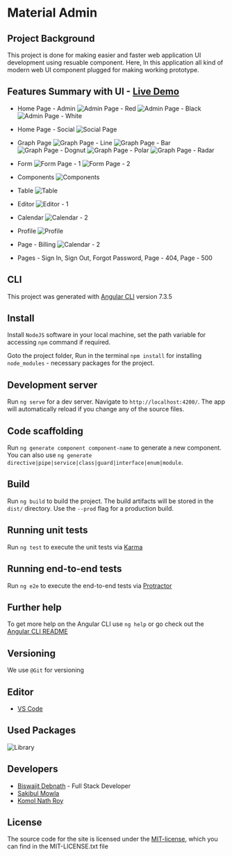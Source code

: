 # Material Admin
## Project Background

This project is done for making easier and faster web application UI development using resuable component. Here, In this application all kind of modern web UI component plugged for making working prototype.

## Features Summary with UI - [Live Demo](https://material-admin-y2022.glitch.me/#/social)

* Home Page - Admin
![Admin Page - Red](/demo-img/03-theme-admin-page-red-v2.png)
![Admin Page - Black](/demo-img/04-theme-admin-page-black-v2.png)
![Admin Page - White](/demo-img/02-theme-admin-page-white-v2.png)

* Home Page - Social
![Social Page](/demo-img/18-theme-social-v3.png)

* Graph Page
![Graph Page - Line](/demo-img/05-theme-graph-line-v2.png)
![Graph Page - Bar](/demo-img/14-theme-graph-bar-v2.png)
![Graph Page - Dognut](/demo-img/07-theme-graph-dognut-v2.png)
![Graph Page - Polar](/demo-img/08-theme-graph-polar-v2.png)
![Graph Page - Radar](/demo-img/06-theme-graph-radar-v2.png)

* Form
![Form Page - 1](/demo-img/10-theme-form-component-v2.png)
![Form Page - 2](/demo-img/11-theme-form-v2.png)

* Components
![Components](/demo-img/16-theme-components-card-v2.png)

* Table
![Table](/demo-img/17-theme-table-v2.png)

* Editor
![Editor - 1](/demo-img/12-theme-editor-v2.png)

* Calendar
![Calendar - 2](/demo-img/13-theme-calendar-v2.png)

* Profile
![Profile](/demo-img/14-theme-profile-v2.png)

* Page - Billing
![Calendar - 2](/demo-img/15-theme-billing.png)

* Pages - Sign In, Sign Out, Forgot Password, Page - 404, Page - 500 


## CLI

This project was generated with [Angular CLI](https://github.com/angular/angular-cli) version 7.3.5

## Install

Install `NodeJS` software in your local machine, set the path variable for accessing `npm` command if required.

Goto the project folder, Run in the terminal `npm install` for installing `node_modules` - necessary packages for the project.

## Development server

Run `ng serve` for a dev server. Navigate to `http://localhost:4200/`. The app will automatically reload if you change any of the source files.

## Code scaffolding

Run `ng generate component component-name` to generate a new component. You can also use `ng generate directive|pipe|service|class|guard|interface|enum|module`.

## Build

Run `ng build` to build the project. The build artifacts will be stored in the `dist/` directory. Use the `--prod` flag for a production build.

## Running unit tests

Run `ng test` to execute the unit tests via [Karma](https://karma-runner.github.io)

## Running end-to-end tests

Run `ng e2e` to execute the end-to-end tests via [Protractor](http://www.protractortest.org/)

## Further help

To get more help on the Angular CLI use `ng help` or go check out the [Angular CLI README](https://github.com/angular/angular-cli/blob/master/README.md)

## Versioning

We use `@Git` for versioning

## Editor

* [VS Code](https://code.visualstudio.com/ "VSCode Home Page")

## Used Packages

![Library](/demo-img/18-theme-library.png)

## Developers

* [Biswajit Debnath](https://www.linkedin.com/in/coderbd/ "Biswajit Debnath's LinkedIn Profile") - Full Stack Developer
* [Sakibul Mowla](https://www.linkedin.com/in/sakibulmowla/ "Sakibul Mowla's LinkedIn Profile")
* [Komol Nath Roy](https://www.linkedin.com/in/knroy/ "Komol Nath Roy's LinkedIn Profile")

## License

The source code for the site is licensed under the [MIT-license](https://opensource.org/licenses/MIT), which you can find in the MIT-LICENSE.txt file